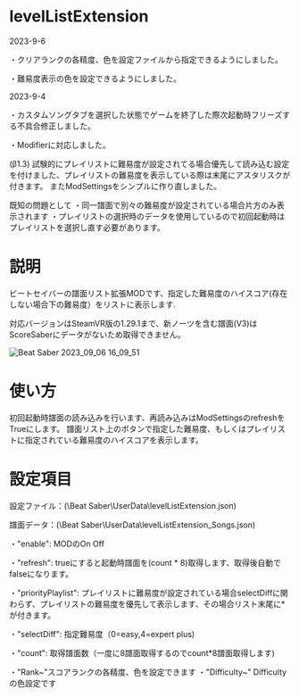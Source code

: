 # levelListExtension

2023-9-6

・クリアランクの各精度、色を設定ファイルから指定できるようにしました。

・難易度表示の色を設定できるようにしました。

2023-9-4

・カスタムソングタブを選択した状態でゲームを終了した際次起動時フリーズする不具合修正しました。

・Modifierに対応しました。



(β1.3)
試験的にプレイリストに難易度が設定されてる場合優先して読み込む設定を付けました、プレイリストの難易度を表示している際は末尾にアスタリスクが付きます。
またModSettingsをシンプルに作り直しました。

既知の問題として
・同一譜面で別々の難易度が設定されている場合片方のみ表示されます
・プレイリストの選択時のデータを使用しているので初回起動時はプレイリストを選択し直す必要があります。

# 説明
ビートセイバーの譜面リスト拡張MODです、指定した難易度のハイスコア(存在しない場合下の難易度）をリストに表示します.

対応バージョンはSteamVR版の1.29.1まで、新ノーツを含む譜面(V3)はScoreSaberにデータがないため取得できません。

![Beat Saber 2023_09_06 16_09_51](https://github.com/scifiHerb/levelListExtension/assets/109839172/6babbe1e-ad3e-41c8-8ba3-9f0adb61b1aa)

# 使い方
初回起動時譜面の読み込みを行います、再読み込みはModSettingsのrefreshをTrueにします。
譜面リスト上のボタンで指定した難易度、もしくはプレイリストに指定されている難易度のハイスコアを表示します。

# 設定項目 
設定ファイル：(\Beat Saber\UserData\levelListExtension.json)

譜面データ：(\Beat Saber\UserData\levelListExtension_Songs.json)



・"enable":           MODのOn Off    

・"refresh":          trueにすると起動時譜面を(count * 8)取得します、取得後自動でfalseになります。

・"priorityPlaylist": プレイリストに難易度が設定されている場合selectDiffに関わらず、プレイリストの難易度を優先して表示します、その場合リスト末尾に*が付きます。

・"selectDiff":  指定難易度（0=easy,4=expert plus)
  
・"count":        取得譜面数（一度に8譜面取得するのでcount*8譜面取得します)

・"Rank~"スコアランクの各精度、色を設定できます
・"Difficulty~"  Difficultyの色設定です
